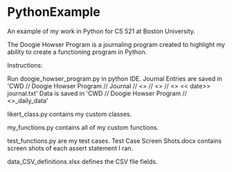 # PythonExample
An example of my work in Python for CS 521 at Boston University.

The Doogie Howser Program is a journaling program created to highlight my ability to create a functioning program in Python.

Instructions:

Run doogie_howser_program.py in python IDE.
	Journal Entries are saved in 'CWD // Doogie Howser Program // Journal // <<year of  journal entry>> // 
																			<<date of journal entry>> // <<username>> << date>> journal.txt'
	Data is saved in 'CWD // Doogie Howser Program // <<username>>_daily_data'
	
likert_class.py contains my custom classes.

my_functions.py contains all of my custom functions.

test_functions.py are my test cases.
	Test Case Screen Shots.docx contains screen shots of each assert statement I ran.

data_CSV_definitions.xlsx defines the CSV file fields. 
